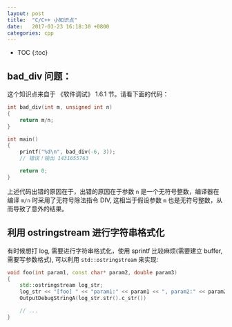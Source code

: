 ```yaml
---
layout: post
title:  "C/C++ 小知识点"
date:   2017-03-23 16:18:30 +0800
categories: cpp
---
```


* TOC
{:toc}

## bad_div 问题：

这个知识点来自于 《软件调试》 1.6.1 节。请看下面的代码：

```c
int bad_div(int m, unsigned int n)
{
	return m/n;
}

int main()
{
	printf("%d\n", bad_div(-6, 3));
	// 错误！输出 1431655763

	return 0;
}
```

上述代码出错的原因在于，出错的原因在于参数 `n` 是一个无符号整数，编译器在编译 `m/n` 时采用了无符号除法指令 DIV, 这相当于假设参数 `m` 也是无符号整数，从而导致了意外的结果。

## 利用 ostringstream 进行字符串格式化

有时候想打 log, 需要进行字符串格式化，使用 sprintf 比较麻烦(需要建立 buffer, 需要写参数格式), 可以利用 `std::ostringstream` 来实现:

```cpp
void foo(int param1, const char* param2, double param3)
{
	std::ostringstream log_str;
	log_str << "[foo] " << "param1:" << param1 << ", param2:" << param2 << ", param3:" << param3;
	OutputDebugStringA(log_str.str().c_str())

	// ...
}
```